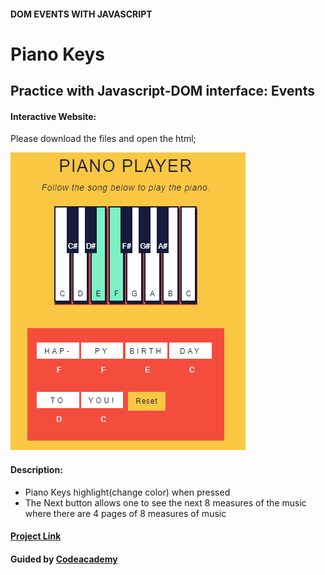 #### DOM EVENTS WITH JAVASCRIPT

# Piano Keys
## Practice with Javascript-DOM interface: Events

#### Interactive Website:
Please download the files and open the html;

![pianokeys](img/pianokeys.png)
#### Description:
- Piano Keys highlight(change color) when pressed
- The Next button allows one to see the next 8 measures of the music where there are 4 pages of 8 measures of music

#### [Project Link](https://www.codecademy.com/paths/web-development/tracks/build-interactive-websites/modules/dom-javascript-events/projects/piano-keys)

#### Guided by [Codeacademy](http://ssqt.co/mQfdNdy)
